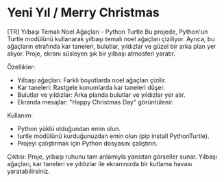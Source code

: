 # Yeni Yıl / Merry Christmas

[TR]
Yılbaşı Temalı Noel Ağaçları - Python Turtle
Bu projede, Python'un Turtle modülünü kullanarak yılbaşı temalı noel ağaçları çiziliyor. Ayrıca, bu ağaçların etrafında kar taneleri, bulutlar, yıldızlar ve güzel bir arka plan yer alıyor. Proje, ekranı süsleyen şık bir yılbaşı atmosferi yaratır.

Özellikler:
 - Yılbaşı ağaçları: Farklı boyutlarda noel ağaçları çizilir.
 - Kar taneleri: Rastgele konumlarda kar taneleri düşer.
 - Bulutlar ve yıldızlar: Arka planda bulutlar ve yıldızlar yer alır.
 - Ekranda mesajlar: "Happy Christmas Day" görüntülenir.

Kullanım:
 - Python yüklü olduğundan emin olun.
 - turtle modülünü kurduğunuzdan emin olun (pip install PythonTurtle).
 - Projeyi çalıştırmak için Python dosyasını çalıştırın.

Çıktısı:
Proje, yılbaşı ruhunu tam anlamıyla yansıtan görseller sunar. Yılbaşı ağaçları, kar taneleri ve yıldızlar ile ekranınızda bir kutlama havası yaratabilirsiniz.
